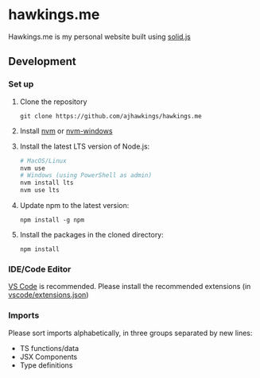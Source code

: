 # hawkings.me

Hawkings.me is my personal website built using [solid.js](https://github.com/solidjs/solid)

## Development

### Set up

1. Clone the repository

    ```shell
    git clone https://github.com/ajhawkings/hawkings.me
    ```

2. Install [nvm](https://github.com/nvm-sh/nvm) or [nvm-windows](https://github.com/coreybutler/nvm-windows)

3. Install the latest LTS version of Node.js:

    ```powershell
    # MacOS/Linux
    nvm use
    # Windows (using PowerShell as admin)
    nvm install lts
    nvm use lts
    ```

4. Update npm to the latest version:

    ```shell
    npm install -g npm
    ```

5. Install the packages in the cloned directory:

    ```shell
    npm install
    ```

### IDE/Code Editor

[VS Code](https://code.visualstudio.com/) is recommended. Please install the recommended extensions (in [vscode/extensions.json](./vscode/extensions.json))

### Imports

Please sort imports alphabetically, in three groups separated by new lines:

- TS functions/data
- JSX Components
- Type definitions
